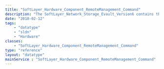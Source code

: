```yaml
---
title: "SoftLayer_Hardware_Component_RemoteManagement_Command"
description: "The SoftLayer_Network_Storage_Evault_Version6 contains the names of the remote management commands.  Currently, only the reboot and power commands for the remote management card exist. "
date: "2018-02-12"
tags:
    - "datatype"
    - "sldn"
    - "Hardware"
classes:
    - "SoftLayer_Hardware_Component_RemoteManagement_Command"
type: "reference"
layout: "datatype"
mainService : "SoftLayer_Hardware_Component_RemoteManagement_Command"
---
```

